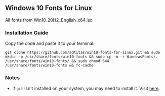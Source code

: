 ## Windows 10 Fonts for Linux
All fonts from Win10_20H2_English_x64.iso

### Installation Guide
Copy the code and paste it to your terminal:
```console
git clone https://github.com/adtitas/win10-fonts-for-linux.git && sudo mkdir -p /usr/share/fonts/win10-fonts && sudo cp -n -r WindowsFonts/. /usr/share/fonts/win10-fonts/ && sudo chmod 644 /usr/share/fonts/win10-fonts && fc-cache
```
### Notes
* If `git` isn't installed on your system, you may need to install it. Visit [here](https://git-scm.com/download/linux).
